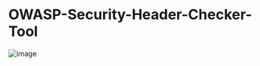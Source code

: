 # OWASP-Security-Header-Checker-Tool
![image](https://github.com/user-attachments/assets/4f3b5b19-798a-4b7d-b9c5-f64c41de0252)

